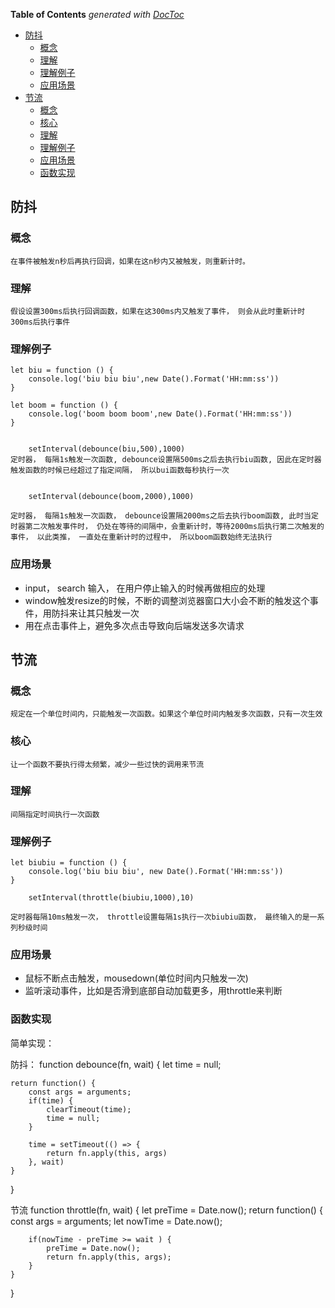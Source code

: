 <!-- START doctoc generated TOC please keep comment here to allow auto update -->
<!-- DON'T EDIT THIS SECTION, INSTEAD RE-RUN doctoc TO UPDATE -->
**Table of Contents**  *generated with [DocToc](https://github.com/thlorenz/doctoc)*

- [防抖](#%E9%98%B2%E6%8A%96)
  - [概念](#%E6%A6%82%E5%BF%B5)
  - [理解](#%E7%90%86%E8%A7%A3)
  - [理解例子](#%E7%90%86%E8%A7%A3%E4%BE%8B%E5%AD%90)
  - [应用场景](#%E5%BA%94%E7%94%A8%E5%9C%BA%E6%99%AF)
- [节流](#%E8%8A%82%E6%B5%81)
  - [概念](#%E6%A6%82%E5%BF%B5-1)
  - [核心](#%E6%A0%B8%E5%BF%83)
  - [理解](#%E7%90%86%E8%A7%A3-1)
  - [理解例子](#%E7%90%86%E8%A7%A3%E4%BE%8B%E5%AD%90-1)
  - [应用场景](#%E5%BA%94%E7%94%A8%E5%9C%BA%E6%99%AF-1)
  - [函数实现](#%E5%87%BD%E6%95%B0%E5%AE%9E%E7%8E%B0)

<!-- END doctoc generated TOC please keep comment here to allow auto update -->


## 防抖

### 概念

    在事件被触发n秒后再执行回调，如果在这n秒内又被触发，则重新计时。

### 理解

    假设设置300ms后执行回调函数，如果在这300ms内又触发了事件， 则会从此时重新计时300ms后执行事件

### 理解例子

    let biu = function () {
        console.log('biu biu biu',new Date().Format('HH:mm:ss'))
    }

    let boom = function () {
        console.log('boom boom boom',new Date().Format('HH:mm:ss'))
    }


        setInterval(debounce(biu,500),1000)  
    定时器， 每隔1s触发一次函数, debounce设置隔500ms之后去执行biu函数, 因此在定时器触发函数的时候已经超过了指定间隔， 所以bui函数每秒执行一次

    
        setInterval(debounce(boom,2000),1000)
    
    定时器， 每隔1s触发一次函数， debounce设置隔2000ms之后去执行boom函数, 此时当定时器第二次触发事件时， 仍处在等待的间隔中，会重新计时，等待2000ms后执行第二次触发的事件， 以此类推， 一直处在重新计时的过程中， 所以boom函数始终无法执行
    
### 应用场景

- input， search 输入， 在用户停止输入的时候再做相应的处理
- window触发resize的时候，不断的调整浏览器窗口大小会不断的触发这个事件，用防抖来让其只触发一次
- 用在点击事件上，避免多次点击导致向后端发送多次请求
    
## 节流

### 概念

    规定在一个单位时间内，只能触发一次函数。如果这个单位时间内触发多次函数，只有一次生效

### 核心

    让一个函数不要执行得太频繁，减少一些过快的调用来节流

### 理解

    间隔指定时间执行一次函数

### 理解例子

    let biubiu = function () {
        console.log('biu biu biu', new Date().Format('HH:mm:ss'))
    }

        setInterval(throttle(biubiu,1000),10)
    
    定时器每隔10ms触发一次， throttle设置每隔1s执行一次biubiu函数， 最终输入的是一系列秒级时间

### 应用场景

- 鼠标不断点击触发，mousedown(单位时间内只触发一次)
- 监听滚动事件，比如是否滑到底部自动加载更多，用throttle来判断

### 函数实现

简单实现：

防抖：
function debounce(fn, wait) {
    let time = null;

    return function() {
        const args = arguments;
        if(time) {
            clearTimeout(time);
            time = null;
        }

        time = setTimeout(() => {
            return fn.apply(this, args)
        }, wait) 
    }
}

节流
function throttle(fn, wait) {
    let preTime = Date.now();
    return function() {
        const args = arguments;
        let nowTime = Date.now();

        if(nowTime - preTime >= wait ) {
            preTime = Date.now();
            return fn.apply(this, args);
        }
    }
}